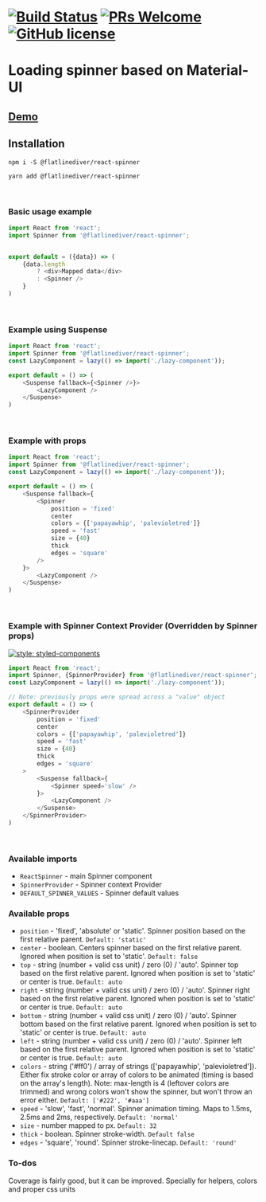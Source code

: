 # [![Build Status](https://travis-ci.com/flatlinediver/react-spinner.svg?branch=master)](https://travis-ci.com/flatlinediver/react-spinner) [![PRs Welcome](https://img.shields.io/badge/PRs-welcome-brightgreen.svg)](https://github.com/flatlinediver/react-spinner/blob/master/CONTRIBUTING.md) [![GitHub license](https://img.shields.io/badge/license-MIT-blue.svg)](https://github.com/flatlinediver/react-spinner/blob/master/LICENSE)

# Loading spinner based on Material-UI

## [Demo](https://react-spinner-demo.vercel.app/)

## Installation

```
npm i -S @flatlinediver/react-spinner

```
```
yarn add @flatlinediver/react-spinner

```

<br/>

### Basic usage example

```js
import React from 'react';
import Spinner from '@flatlinediver/react-spinner';


export default = ({data}) => (
    {data.length
        ? <div>Mapped data</div>
        : <Spinner />
    }
)
```

<br />

### Example using Suspense

```js
import React from 'react';
import Spinner from '@flatlinediver/react-spinner';
const LazyComponent = lazy(() => import('./lazy-component'));

export default = () => (
    <Suspense fallback={<Spinner />}>
        <LazyComponent />
    </Suspense>
)
```

<br />


### Example with props

```js
import React from 'react';
import Spinner from '@flatlinediver/react-spinner';
const LazyComponent = lazy(() => import('./lazy-component'));

export default = () => (
    <Suspense fallback={
        <Spinner
            position = 'fixed'
            center
            colors = {['papayawhip', 'palevioletred']}
            speed = 'fast'
            size = {40}
            thick
            edges = 'square'
        />
    }>
        <LazyComponent />
    </Suspense>
)
```

<br />

### Example with Spinner Context Provider (Overridden by Spinner props)

[![style: styled-components](https://img.shields.io/badge/style-%F0%9F%92%85%20styled--components-orange.svg?colorB=daa357&colorA=db748e)](https://github.com/styled-components/styled-components)

```js
import React from 'react';
import Spinner, {SpinnerProvider} from '@flatlinediver/react-spinner';
const LazyComponent = lazy(() => import('./lazy-component'));

// Note: previously props were spread across a "value" object
export default = () => (
    <SpinnerProvider
        position = 'fixed'
        center
        colors = {['papayawhip', 'palevioletred']}
        speed = 'fast'
        size = {40}
        thick
        edges = 'square'
    >
        <Suspense fallback={
            <Spinner speed='slow' />
        }>
            <LazyComponent />
        </Suspense>
    </SpinnerProvider>
)
```

<br />

### Available imports
- `ReactSpinner` - main Spinner component
- `SpinnerProvider` - Spinner context Provider
- `DEFAULT_SPINNER_VALUES` - Spinner default values

### Available props

- `position` - 'fixed', 'absolute' or 'static'. Spinner position based on the first relative parent. `Default: 'static'`
- `center` -  boolean. Centers spinner based on the first relative parent. Ignored when position is set to 'static'. `Default: false`
- `top` -  string (number + valid css unit) / zero (0) / 'auto'. Spinner top based on the first relative parent. Ignored when position is set to 'static' or center is true. `Default: auto`
- `right` -  string (number + valid css unit) / zero (0) / 'auto'. Spinner right based on the first relative parent. Ignored when position is set to 'static' or center is true. `Default: auto`
- `bottom` -  string (number + valid css unit) / zero (0) / 'auto'. Spinner bottom based on the first relative parent. Ignored when position is set to 'static' or center is true. `Default: auto`
- `left` -  string (number + valid css unit) / zero (0) / 'auto'. Spinner left based on the first relative parent. Ignored when position is set to 'static' or center is true. `Default: auto`
- `colors` -  string ('#ff0') / array of strings (['papayawhip', 'palevioletred']). Either fix stroke color or array of colors to be animated (timing is based on the array's length). Note: max-length is 4 (leftover colors are trimmed) and wrong colors won't show the spinner, but won't throw an error either. `Default: ['#222', '#aaa']`
- `speed` -  'slow', 'fast', 'normal'. Spinner animation timing. Maps to 1.5ms, 2.5ms and 2ms, respectively. `Default: 'normal'`
- `size` -  number mapped to px. `Default: 32`
- `thick` -  boolean. Spinner stroke-width. `Default false`
- `edges` -  'square', 'round'. Spinner stroke-linecap. `Default: 'round'`

### To-dos
Coverage is fairly good, but it can be improved. Specially for helpers, colors and proper css units
